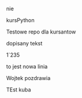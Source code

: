 
nie

kursPython

Testowe repo dla kursantow

dopisany tekst

1`235

to jest nowa linia

Wojtek pozdrawia

TEst kuba



